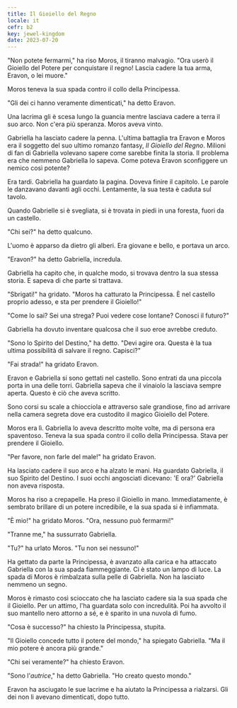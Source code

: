 ```yaml
---
title: Il Gioiello del Regno
locale: it
cefr: b2
key: jewel-kingdom
date: 2023-07-20
---
```


"Non potete fermarmi," ha riso Moros, il tiranno malvagio. "Ora userò il Gioiello del Potere per conquistare il regno! Lascia cadere la tua arma, Eravon, o lei muore."

Moros teneva la sua spada contro il collo della Principessa.

"Gli dei ci hanno veramente dimenticati," ha detto Eravon.

Una lacrima gli è scesa lungo la guancia mentre lasciava cadere a terra il suo arco. Non c'era più speranza. Moros aveva vinto.

Gabriella ha lasciato cadere la penna. L'ultima battaglia tra Eravon e Moros era il soggetto del suo ultimo romanzo fantasy, *Il Gioiello del Regno*. Milioni di fan di Gabriella volevano sapere come sarebbe finita la storia. Il problema era che nemmeno Gabriella lo sapeva. Come poteva Eravon sconfiggere un nemico così potente?

Era tardi. Gabriella ha guardato la pagina. Doveva finire il capitolo. Le parole le danzavano davanti agli occhi. Lentamente, la sua testa è caduta sul tavolo.

Quando Gabrielle si è svegliata, si è trovata in piedi in una foresta, fuori da un castello.

"Chi sei?" ha detto qualcuno.

L'uomo è apparso da dietro gli alberi. Era giovane e bello, e portava un arco.

"Eravon?" ha detto Gabriella, incredula.

Gabriella ha capito che, in qualche modo, si trovava dentro la sua stessa storia. E sapeva di che parte si trattava.

"Sbrigati!" ha gridato. "Moros ha catturato la Principessa. È nel castello proprio adesso, e sta per prendere il Gioiello!"

"Come lo sai? Sei una strega? Puoi vedere cose lontane? Conosci il futuro?"

Gabriella ha dovuto inventare qualcosa che il suo eroe avrebbe creduto.

"Sono lo Spirito del Destino," ha detto. "Devi agire ora. Questa è la tua ultima possibilità di salvare il regno. Capisci?"

"Fai strada!" ha gridato Eravon.

Eravon e Gabriella si sono gettati nel castello. Sono entrati da una piccola porta in una delle torri. Gabriella sapeva che il vinaiolo la lasciava sempre aperta. Questo è ciò che aveva scritto.

Sono corsi su scale a chiocciola e attraverso sale grandiose, fino ad arrivare nella camera segreta dove era custodito il magico Gioiello del Potere.

Moros era lì. Gabriella lo aveva descritto molte volte, ma di persona era spaventoso. Teneva la sua spada contro il collo della Principessa. Stava per prendere il Gioiello.

"Per favore, non farle del male!" ha gridato Eravon.

Ha lasciato cadere il suo arco e ha alzato le mani. Ha guardato Gabriella, il suo Spirito del Destino. I suoi occhi angosciati dicevano: 'E ora?' Gabriella non aveva risposta.

Moros ha riso a crepapelle. Ha preso il Gioiello in mano. Immediatamente, è sembrato brillare di un potere incredibile, e la sua spada si è infiammata.

"È mio!" ha gridato Moros. "Ora, nessuno può fermarmi!"

"Tranne me," ha sussurrato Gabriella.

"Tu?" ha urlato Moros. "Tu non sei nessuno!"

Ha gettato da parte la Principessa, è avanzato alla carica e ha attaccato Gabriella con la sua spada fiammeggiante. Ci è stato un lampo di luce. La spada di Moros è rimbalzata sulla pelle di Gabriella. Non ha lasciato nemmeno un segno.

Moros è rimasto così scioccato che ha lasciato cadere sia la sua spada che il Gioiello. Per un attimo, l'ha guardata solo con incredulità. Poi ha avvolto il suo mantello nero attorno a sé, e è sparito in una nuvola di fumo.

"Cosa è successo?" ha chiesto la Principessa, stupita.

"Il Gioiello concede tutto il potere del mondo," ha spiegato Gabriella. "Ma il mio potere è ancora più grande."

"Chi sei veramente?" ha chiesto Eravon.

"Sono l'*autrice*," ha detto Gabriella. "Ho creato questo mondo."

Eravon ha asciugato le sue lacrime e ha aiutato la Principessa a rialzarsi. Gli dei non li avevano dimenticati, dopo tutto.